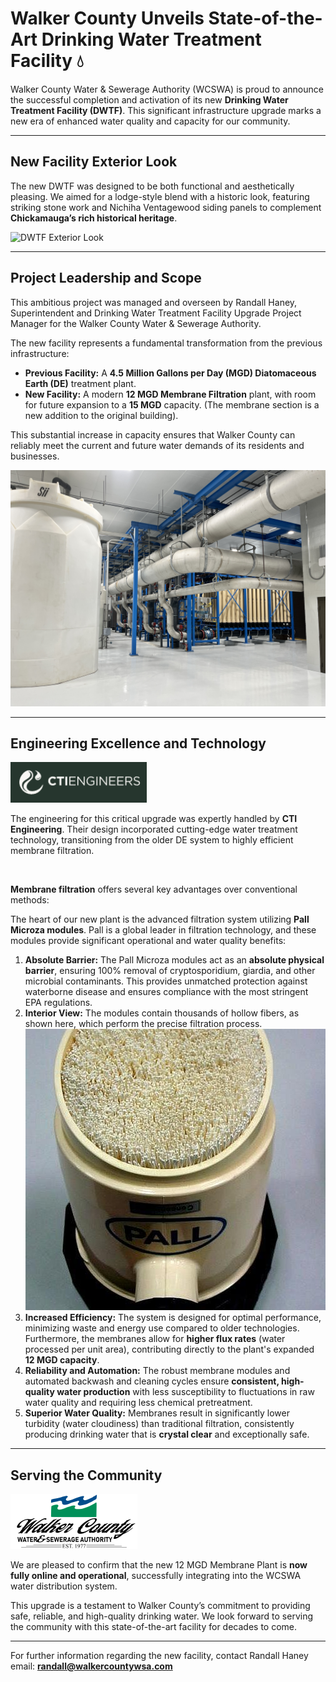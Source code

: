 # Walker County Unveils State-of-the-Art Drinking Water Treatment Facility 💧

Walker County Water & Sewerage Authority (WCSWA) is proud to announce the successful completion and activation of its new **Drinking Water Treatment Facility (DWTF)**. This significant infrastructure upgrade marks a new era of enhanced water quality and capacity for our community.

---

## New Facility Exterior Look

The new DWTF was designed to be both functional and aesthetically pleasing. We aimed for a lodge-style blend with a historic look, featuring striking stone work and Nichiha Ventagewood siding panels to complement **Chickamauga’s rich historical heritage**.

![DWTF Exterior Look](images/exterior.JPG)

---

## Project Leadership and Scope

This ambitious project was managed and overseen by Randall Haney, Superintendent and Drinking Water Treatment Facility Upgrade Project Manager for the Walker County Water & Sewerage Authority.

The new facility represents a fundamental transformation from the previous infrastructure:

* **Previous Facility:** A **4.5 Million Gallons per Day (MGD) Diatomaceous Earth (DE)** treatment plant.
* **New Facility:** A modern **12 MGD Membrane Filtration** plant, with room for future expansion to a **15 MGD** capacity. (The membrane section is a new addition to the original building).

This substantial increase in capacity ensures that Walker County can reliably meet the current and future water demands of its residents and businesses.

![Inside the Membrane Building](images/membranes.JPG)

---

## Engineering Excellence and Technology

![CTI Engineering Logo](images/CTI_Logo.png)

The engineering for this critical upgrade was expertly handled by **CTI Engineering**. Their design incorporated cutting-edge water treatment technology, transitioning from the older DE system to highly efficient membrane filtration.

<br>

**Membrane filtration** offers several key advantages over conventional methods:

The heart of our new plant is the advanced filtration system utilizing **Pall Microza modules**. Pall is a global leader in filtration technology, and these modules provide significant operational and water quality benefits:

1.  **Absolute Barrier:** The Pall Microza modules act as an **absolute physical barrier**, ensuring $100\%$ removal of cryptosporidium, giardia, and other microbial contaminants. This provides unmatched protection against waterborne disease and ensures compliance with the most stringent EPA regulations.
2.  **Interior View:** The modules contain thousands of hollow fibers, as shown here, which perform the precise filtration process.
    ![Interior Fibers of Pall Modules](images/m_interior_01.jpg)
3.  **Increased Efficiency:** The system is designed for optimal performance, minimizing waste and energy use compared to older technologies. Furthermore, the membranes allow for **higher flux rates** (water processed per unit area), contributing directly to the plant's expanded **12 MGD capacity**.
4.  **Reliability and Automation:** The robust membrane modules and automated backwash and cleaning cycles ensure **consistent, high-quality water production** with less susceptibility to fluctuations in raw water quality and requiring less chemical pretreatment.
5.  **Superior Water Quality:** Membranes result in significantly lower turbidity (water cloudiness) than traditional filtration, consistently producing drinking water that is **crystal clear** and exceptionally safe.

---

## Serving the Community

![WCSWA Logo](images/Logo.png)

We are pleased to confirm that the new 12 MGD Membrane Plant is **now fully online and operational**, successfully integrating into the WCSWA water distribution system.

This upgrade is a testament to Walker County’s commitment to providing safe, reliable, and high-quality drinking water. We look forward to serving the community with this state-of-the-art facility for decades to come.

---

For further information regarding the new facility, contact Randall Haney email: **randall@walkercountywsa.com**
